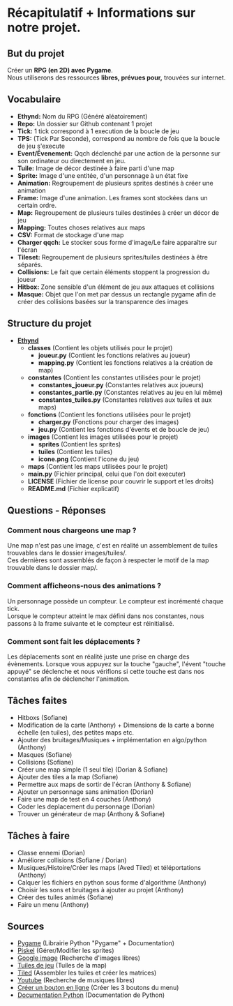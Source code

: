 # Récapitulatif + Informations sur notre projet.
## But du projet
Créer un **RPG (en 2D) avec Pygame**.  
Nous utiliserons des ressources **libres, prévues pour,** trouvées sur internet.

## Vocabulaire
- **Ethynd:** Nom du RPG (Généré aléatoirement)
- **Repo:** Un dossier sur Github contenant 1 projet
- **Tick:** 1 tick correspond à 1 execution de la boucle de jeu
- **TPS:** (Tick Par Seconde), correspond au nombre de fois que la boucle de jeu s'execute
- **Event/Évenement:** Qqch déclenché par une action de la personne sur son ordinateur ou directement en jeu.
- **Tuile:** Image de décor destinée à faire parti d'une map
- **Sprite:** Image d'une entitée, d'un personnage à un état fixe
- **Animation:** Regroupement de plusieurs sprites destinés à créer une animation
- **Frame:** Image d'une animation. Les frames sont stockées dans un certain ordre.
- **Map:** Regroupement de plusieurs tuiles destinées à créer un décor de jeu
- **Mapping:** Toutes choses relatives aux maps
- **CSV:** Format de stockage d'une map
- **Charger qqch:** Le stocker sous forme d'image/Le faire apparaître sur l'écran
- **Tileset:** Regroupement de plusieurs sprites/tuiles destinées à être séparés.
- **Collisions:** Le fait que certain éléments stoppent la progression du joueur
- **Hitbox:** Zone sensible d'un élément de jeu aux attaques et collisions
- **Masque:** Objet que l'on met par dessus un rectangle pygame afin de créer des collisions basées sur la transparence des images

## Structure du projet
- **[Ethynd](https://github.com/ProjetIsn2019/Ethynd)**
    - **classes** (Contient les objets utilisés pour le projet)
        - **joueur.py** (Contient les fonctions relatives au joueur)
        - **mapping.py** (Contient les fonctions relatives a la création de map)
    - **constantes** (Contient les constantes utilisées pour le projet)
        - **constantes_joueur.py** (Constantes relatives aux joueurs)
        - **constantes_partie.py** (Constantes relatives au jeu en lui même)
        - **constantes_tuiles.py** (Constantes relatives aux tuiles et aux maps)
    - **fonctions** (Contient les fonctions utilisées pour le projet)
        - **charger.py** (Fonctions pour charger des images)
        - **jeu.py** (Contient les fonctions d'évents et de boucle de jeu)
    - **images** (Contient les images utilisées pour le projet)
        - **sprites** (Contient les sprites)
        - **tuiles** (Contient les tuiles)
        - **icone.png** (Contient l'icone du jeu)
    - **maps** (Contient les maps utilisées pour le projet)
    - **main.py** (Fichier principal, celui que l'on doit executer)
    - **LICENSE** (Fichier de license pour couvrir le support et les droits)
    - **README.md** (Fichier explicatif)
## Questions - Réponses
### Comment nous chargeons une map ?
Une map n'est pas une image, c'est en réalité un assemblement de tuiles trouvables dans le dossier images/tuiles/.  
Ces dernières sont assemblés de façon à respecter le motif de la map trouvable dans le dossier map/.
### Comment afficheons-nous des animations ?
Un personnage possède un compteur. Le compteur est incrémenté chaque tick.  
Lorsque le compteur atteint le max défini dans nos constantes, nous passons à la frame suivante et le compteur est réinitialisé.
### Comment sont fait les déplacements ?
Les déplacements sont en réalité juste une prise en charge des évènements.
Lorsque vous appuyez sur la touche "gauche", l'évent "touche appuyé" se déclenche et nous vérifions si cette touche est dans nos constantes afin de déclencher l'animation.

## Tâches faites
- Hitboxs (Sofiane)
- Modification de la carte (Anthony) + Dimensions de la carte a bonne échelle (en tuiles), des petites maps etc.
- Ajouter des bruitages/Musiques + implémentation en algo/python (Anthony)
- Masques (Sofiane)
- Collisions (Sofiane)
- Créer une map simple (1 seul tile) (Dorian & Sofiane)
- Ajouter des tiles a la map (Sofiane)
- Permettre aux maps de sortir de l'écran (Anthony & Sofiane)
- Ajouter un personnage sans animation (Dorian)
- Faire une map de test en 4 couches (Anthony)
- Coder les deplacement du personnage (Dorian)
- Trouver un générateur de map (Anthony & Sofiane)

## Tâches à faire
- Classe ennemi (Dorian)
- Améliorer collisions (Sofiane / Dorian)
- Musiques/Histoire/Créer les maps (Aved Tiled) et téléportations (Anthony)
- Calquer les fichiers en python sous forme d'algorithme (Anthony)
- Choisir les sons et bruitages à ajouter au projet (Anthony)
- Créer des tuiles animés (Sofiane)
- Faire un menu (Anthony)

## Sources 
- [Pygame](https://www.pygame.org) (Librairie Python "Pygame" + Documentation)
- [Piskel](https://www.piskelapp.com/) (Gérer/Modifier les sprites)
- [Google image](https://www.google.fr/imghp) (Recherche d'images libres)
- [Tuiles de jeu](https://opengameart.org/content/zelda-like-tilesets-and-sprites) (Tuiles de la map)
- [Tiled](https://www.mapeditor.org/) (Assembler les tuiles et créer les matrices)
- [Youtube](https://www.youtube.com/) (Recherche de musiques libres)
- [Créer un bouton en ligne](https://dabuttonfactory.com/fr/) (Créer les 3 boutons du menu)
- [Documentation Python](https://docs.python.org/fr/3/) (Documentation de Python)

